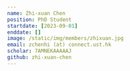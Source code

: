 ```yaml
---
name: Zhi-xuan Chen
position: PhD Student
startdate: [2023-09-01]
enddate: []
image: /static/img/members/zhixuan.jpg
email: zchenhi (at) connect.ust.hk
scholar: 7AMNEKAAAAAJ
github: zhi-xuan-chen
---
```

